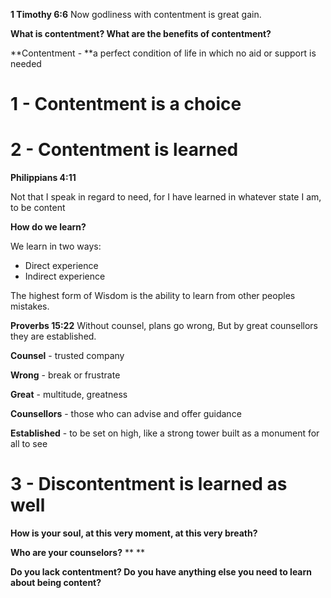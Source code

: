**1 Timothy 6:6**
Now godliness with contentment is great gain.

**What is contentment? What are the benefits of contentment?**

**Contentment - **a perfect condition of life in which no aid or support is needed

# 1 - Contentment is a choice

# 2 - Contentment is learned

**Philippians 4:11**

Not that I speak in regard to need, for I have learned in whatever state I am, to be content

**How do we learn?**

We learn in two ways:

- Direct experience
- Indirect experience

The highest form of Wisdom is the ability to learn from other peoples mistakes.

**Proverbs 15:22**
Without counsel, plans go wrong, But by great counsellors they are established.

**Counsel** - trusted company

**Wrong** - break or frustrate

**Great** - multitude, greatness

**Counsellors** - those who can advise and offer guidance

**Established** - to be set on high, like a strong tower built as a monument for all to see

# 3 - Discontentment is learned as well

**How is your soul, at this very moment, at this very breath?**

**Who are your counselors?**
**
**

**Do you lack contentment? Do you have anything else you need to learn about being content?**